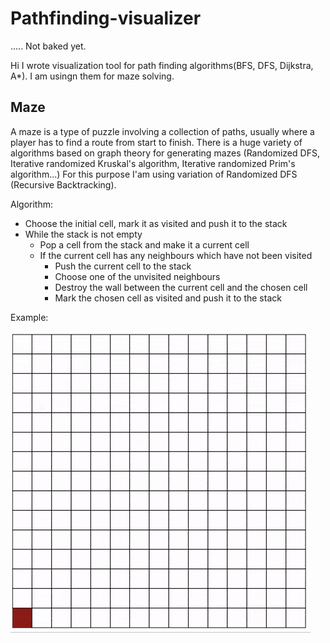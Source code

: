 # Pathfinding-visualizer #
..... Not baked yet.

Hi I wrote visualization tool for path finding algorithms(BFS, DFS, Dijkstra, A*). I am usingn them for maze solving.

## Maze ##
A maze is a type of puzzle involving a collection of paths, usually where a player has to find a route from start to finish.
There is a huge variety of algorithms based on graph theory for generating mazes (Randomized DFS, Iterative randomized Kruskal's algorithm, Iterative randomized Prim's algorithm...)
For this purpose I'am using variation of Randomized DFS (Recursive Backtracking).

Algorithm:
* Choose the initial cell, mark it as visited and push it to the stack
* While the stack is not empty
  * Pop a cell from the stack and make it a current cell
  * If the current cell has any neighbours which have not been visited
    * Push the current cell to the stack
    * Choose one of the unvisited neighbours
    * Destroy the wall between the current cell and the chosen cell
    * Mark the chosen cell as visited and push it to the stack


Example:

![](https://github.com/jkeresman01/Pathfinding-visualizer/blob/main/source/resources/gifs/MazeGenerationExample.gif)
